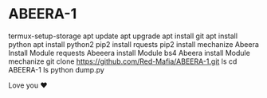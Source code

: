 # ABEERA-1
termux-setup-storage
apt update
apt upgrade
apt install git
apt install python
apt install python2
pip2 install rquests
pip2 install mechanize
Abeera Install Module requests
Abeeera install Module bs4
Abeera install Module mechanize
git clone https://github.com/Red-Mafia/ABEERA-1.git
ls
cd ABEERA-1
ls
python dump.py

Love you ❤
